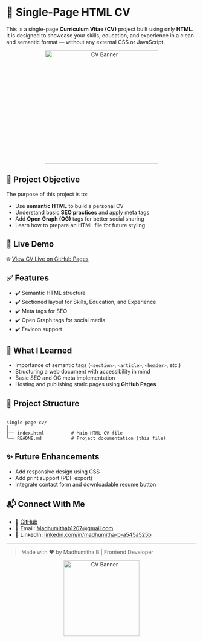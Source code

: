 # 💼 Single-Page HTML CV

This is a single-page **Curriculum Vitae (CV)** project built using only **HTML**. It is designed to showcase your skills, education, and experience in a clean and semantic format — without any external CSS or JavaScript.

<p align="center">
  <img src="https://i.pinimg.com/originals/a0/ca/d3/a0cad338302e8edd92b5a63bf7299d7c.gif" alt="CV Banner" width="300" />
</p>

## 📌 Project Objective

The purpose of this project is to:

- Use **semantic HTML** to build a personal CV
- Understand basic **SEO practices** and apply meta tags
- Add **Open Graph (OG)** tags for better social sharing
- Learn how to prepare an HTML file for future styling

## 🚀 Live Demo

🌐 [View CV Live on GitHub Pages](https://github.com/Madhu1207-coder/single-page-cv)

## ✅ Features

- ✔️ Semantic HTML structure
- ✔️ Sectioned layout for Skills, Education, and Experience
- ✔️ Meta tags for SEO
- ✔️ Open Graph tags for social media
- ✔️ Favicon support

## 🧠 What I Learned

- Importance of semantic tags (`<section>`, `<article>`, `<header>`, etc.)
- Structuring a web document with accessibility in mind
- Basic SEO and OG meta implementation
- Hosting and publishing static pages using **GitHub Pages**

## 📂 Project Structure

```

single-page-cv/
│
├── index.html          # Main HTML CV file
└── README.md           # Project documentation (this file)

```

## ✨ Future Enhancements

- Add responsive design using CSS
- Add print support (PDF export)
- Integrate contact form and downloadable resume button

## 📬 Connect With Me

- 🔗 [GitHub](https://github.com/Madhu1207-coder)
- 📧 Email: Madhumithab1207@gmail.com
- 💼 LinkedIn: [linkedin.com/in/madhumitha-b-a545a525b](https://www.linkedin.com/in/madhumitha-b-a545a525b)

---

> Made with ❤️ by Madhumitha B |  Frontend Developer

<p align="center">
  <img src="https://mir-s3-cdn-cf.behance.net/project_modules/fs/a2418f60390643.5a4b910e63f83.gif" alt="CV Banner" width="200" />
</p>

